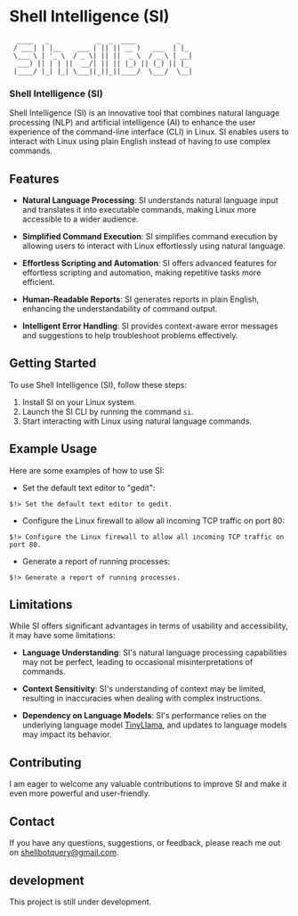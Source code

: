 # Shell Intelligence (SI) 

```
  ____   _            _  _  ____          _   
 / ___| | |__    ___ | || || __ )   ___  | |_ 
 \___ \ | '_ \  / _ \| || ||  _ \  / _ \ | __|
  ___) || | | ||  __/| || || |_) || (_) || |_ 
 |____/ |_| |_| \___||_||_||____/  \___/  \__|                                               
```

### Shell Intelligence (SI)

Shell Intelligence (SI) is an innovative tool that combines natural language processing (NLP) and artificial intelligence (AI) to enhance the user experience of the command-line interface (CLI) in Linux. SI enables users to interact with Linux using plain English instead of having to use complex commands.

## Features

- **Natural Language Processing**: SI understands natural language input and translates it into executable commands, making Linux more accessible to a wider audience.

- **Simplified Command Execution**: SI simplifies command execution by allowing users to interact with Linux effortlessly using natural language.

- **Effortless Scripting and Automation**: SI offers advanced features for effortless scripting and automation, making repetitive tasks more efficient.

- **Human-Readable Reports**: SI generates reports in plain English, enhancing the understandability of command output.

- **Intelligent Error Handling**: SI provides context-aware error messages and suggestions to help troubleshoot problems effectively.

## Getting Started

To use Shell Intelligence (SI), follow these steps:

1. Install SI on your Linux system.
2. Launch the SI CLI by running the command `si`.
3. Start interacting with Linux using natural language commands.

## Example Usage

Here are some examples of how to use SI:

- Set the default text editor to "gedit":
```
$!> Set the default text editor to gedit.
```

- Configure the Linux firewall to allow all incoming TCP traffic on port 80:
```
$!> Configure the Linux firewall to allow all incoming TCP traffic on port 80.
```

- Generate a report of running processes:
```
$!> Generate a report of running processes.
```

## Limitations

While SI offers significant advantages in terms of usability and accessibility, it may have some limitations:

- **Language Understanding**: SI's natural language processing capabilities may not be perfect, leading to occasional misinterpretations of commands.

- **Context Sensitivity**: SI's understanding of context may be limited, resulting in inaccuracies when dealing with complex instructions.

- **Dependency on Language Models**: SI's performance relies on the underlying language model [TinyLlama](https://github.com/jzhang38/TinyLlama), and updates to language models may impact its behavior.

## Contributing

 I am eager to welcome any valuable contributions to improve SI and make it even more powerful and user-friendly.

## Contact

If you have any questions, suggestions, or feedback, please reach me out on [shellbotquery@gmail.com](shellbotquery@gmail.com).

## development
This project is still under development.

